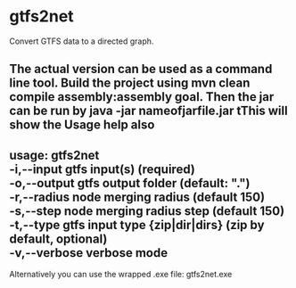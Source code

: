 # gtfs2net
Convert GTFS data to a directed graph.

The actual version can be used as a command line tool. Build the project using mvn clean compile assembly:assembly goal.
Then the jar can be run by java -jar nameofjarfile.jar 
tThis will show the Usage help also
-----------------------------------------
usage: gtfs2net <br>
-i,--input     gtfs input(s) (required)<br>
-o,--output    gtfs output folder (default: ".")<br>
-r,--radius    node merging radius (default 150)<br>
-s,--step      node merging radius step (default 150)<br>
-t,--type      gtfs input type {zip|dir|dirs} (zip by default, optional)<br>
-v,--verbose   verbose mode
-----------------------------------------
Alternatively you can use the wrapped .exe file:
gtfs2net.exe